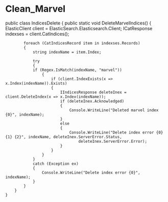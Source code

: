 # Clean_Marvel

public class IndicesDelete
	{
		public static void DeleteMarvelIndices()
		{
			ElasticClient client = ElasticSearch.Elasticsearch.Client;
			ICatResponse<CatIndicesRecord> indexses = client.CatIndices();

			foreach (CatIndicesRecord item in indexses.Records)
			{
				string indexName = item.Index;

				try
				{
				if (Regex.IsMatch(indexName, "marvel"))
					{
						if (client.IndexExists(x => x.Index(indexName)).Exists)
						{
							IIndicesResponse deleteInex = client.DeleteIndex(x => x.Index(indexName));
							if (deleteInex.Acknowledged)
							{
								Console.WriteLine("Deleted marvel index {0}", indexName);
							}
							else
							{
								Console.WriteLine("Delete index error {0} {1} {2}", indexName, deleteInex.ServerError.Status,
									deleteInex.ServerError.Error);
							}
						}
					}
				}
				catch (Exception ex)
				{
					Console.WriteLine("Delete index error {0}", indexName);
				}
			}
		}
	}
